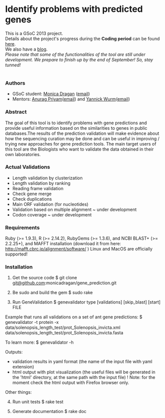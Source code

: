 Identify problems with predicted genes
===============

This is a GSoC 2013 project.<br>
Details about the project's progress during the **Coding period** can be found [here](https://github.com/monicadragan/gene_prediction/wiki/Project-Diary).<br>
We also have a [blog](http://gene-prediction.blogspot.ro/).<br>
_Please note that some of the functionalities of the tool are still under development. We prepare to finish up by the end of September! So, stay tunned!_
<br><br>

### Authors

* GSoC student: [Monica Dragan](swarm.cs.pub.ro/~mdragan/gsoc2013/Monica_Dragan_CV.pdf) ([email](mailto:monica.dragan@cti.pub.ro))
* Mentors: [Anurag Priyam](https://plus.google.com/114122400102590087616/about)([email](mailto:anurag08priyam@gmail.com)) and [Yannick Wurm](http://yannick.poulet.org/)([email](mailto:y.wurm@qmul.ac.uk))

### Abstract
The goal of this tool is to identify problems with gene predictions and provide useful information based on the similarities to genes in public databases.The results of the prediction validation will make evidence about how the sequencing curation may be done and can be useful in improving / trying new approaches for gene prediction tools. The main target users of this tool are the Biologists who want to validate the data obtained in their own laboratories.

### Actual Validations
* Length validation by clusterization
* Length validation by ranking
* Reading frame validation
* Check gene merge
* Check duplications
* Main ORF validation (for nucleotides)
* Validation based on multiple alignment ~ under development
* Codon coverage ~ under development

### Requirements
Ruby (>= 1.9.3), R (>= 2.14.2), RubyGems (>= 1.3.6), and NCBI BLAST+ (>= 2.2.25+), and MAFFT installation (download it from here: http://mafft.cbrc.jp/alignment/software/ )
Linux and MacOS are officially supported!

### Installation
1. Get the source code
$ git clone git@github.com:monicadragan/gene_prediction.git

2. Be sudo and build the gem
$ sudo rake

3. Run GeneValidation
$ genevalidator type [validations] [skip_blast] [start] FILE 

Example that runs all validations on a set of ant gene predictions:
$ genevalidator -t protein -x data/solenopsis_length_test/prot_Solenopsis_invicta.xml data/solenopsis_length_test/prot_Solenopsis_invicta.fasta

To learn more:
$ genevalidator -h

Outputs:
* validation results in yaml format (the name of the input file with yaml extension) 
* html output with plot visualization (the useful files will be generated in the 'html' directory, at the same path with the input file)
! Note: for the moment check the html output with Firefox browser only.

Other things:

4. Run unit tests
$ rake test

5. Generate documentation
$ rake doc


 


